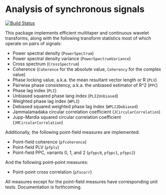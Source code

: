 # Analysis of synchronous signals

[![Build Status](https://travis-ci.org/simonster/Synchrony.jl.png?branch=master)](https://travis-ci.org/simonster/Synchrony.jl)

This package implements efficient multitaper and continuous wavelet transforms, along with the following transform statistics most of which operate on pairs of signals:

- Power spectral density (`PowerSpectrum`)
- Power spectral density variance (`PowerSpectrumVariance`)
- Cross spectrum (`CrossSpectrum`)
- Coherence (`Coherence` for the absolute value, `Coherency` for the complex value)
- Phase locking value, a.k.a. the mean resultant vector length or ̄R (`PLV`)
- Pairwise phase consistency, a.k.a. the unbiased estimator of ̄R^2 (`PPC`)
- Phase lag index (`PLI`)
- Unbiased squared phase lang index (`PLI2Unbiased`)
- Weighted phase lag index (`WPLI`)
- Debiased squared weighted phase lag index (`WPLI2Debiased`)
- Jammalamadaka circular correlation coefficient (`JCircularCorrelation`)
- Jupp-Mardia squared circular correlation coefficient (`JMCircularCorrelation`)

Additionally, the following point-field measures are implemented:

- Point-field coherence (`pfcoherence`)
- Point-field PLV (`pfplv`)
- Point-field PPC, variants 0, 1, and 2 (`pfppc0`, `pfppc1`, `pfppc2`)

And the following point-point measures:

- Point-point cross correlation (`pfxcorr`)

All measures except for the point-field measures have corresponding unit tests. Documentation is forthcoming.
